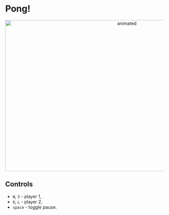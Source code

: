 # Pong!

<p align="center">
  <img src="https://imgur.com/jsnouzZ.gif" alt="animated" width="758" height="480"/>
</p>

## Controls

- `W`, `S` - player 1,
- `O`, `L` - player 2,
- `space` - toggle pause.
